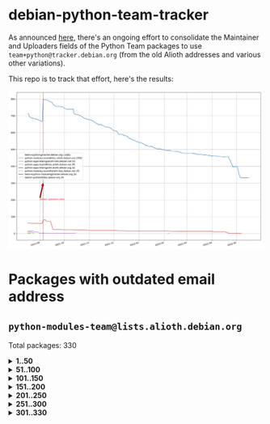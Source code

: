 # debian-python-team-tracker



As announced [here](https://lists.debian.org/debian-python/2021/08/msg00006.html), there's an ongoing effort to consolidate the Maintainer and Uploaders fields of the Python Team packages to use `team+python@tracker.debian.org` (from the old Alioth addresses and various other variations).



This repo is to track that effort, here's the results:



![Python team emails](images/python_team_emails.svg)


# Packages with outdated email address

## `python-modules-team@lists.alioth.debian.org`
Total packages: 330
<details>
<summary><b>1..50</b></summary>


| # | Package | Version |
| --- | --- | --- |
| 1 | [colorclass](https://tracker.debian.org/colorclass) | 2.2.0-2.2 |
| 2 | [cookiecutter](https://tracker.debian.org/cookiecutter) | 1.7.3-1 |
| 3 | [debiancontributors](https://tracker.debian.org/debiancontributors) | 0.7.8-2 |
| 4 | [devpi-common](https://tracker.debian.org/devpi-common) | 3.2.2-1.1 |
| 5 | [django-bitfield](https://tracker.debian.org/django-bitfield) | 1.9.6-2 |
| 6 | [django-hvad](https://tracker.debian.org/django-hvad) | 1.8.0-1.1 |
| 7 | [django-js-reverse](https://tracker.debian.org/django-js-reverse) | 0.7.3-1.1 |
| 8 | [django-nose](https://tracker.debian.org/django-nose) | 1.4.6-2.1 |
| 9 | [django-pipeline](https://tracker.debian.org/django-pipeline) | 1.6.14-3 |
| 10 | [dnsdiag](https://tracker.debian.org/dnsdiag) | 2.0.2-1 |
| 11 | [faker](https://tracker.debian.org/faker) | 0.9.3-0.1 |
| 12 | [fastchunking](https://tracker.debian.org/fastchunking) | 0.0.3-2 |
| 13 | [flask-api](https://tracker.debian.org/flask-api) | 1.1+dfsg-1.1 |
| 14 | [flask-ldapconn](https://tracker.debian.org/flask-ldapconn) | 0.7.2-1.1 |
| 15 | [flask-mail](https://tracker.debian.org/flask-mail) | 0.9.1+dfsg1-1.1 |
| 16 | [flask-script](https://tracker.debian.org/flask-script) | 2.0.6-2 |
| 17 | [hachoir](https://tracker.debian.org/hachoir) | 3.1.0+dfsg-3 |
| 18 | [jupyter-sphinx-theme](https://tracker.debian.org/jupyter-sphinx-theme) | 0.0.6+ds1-10 |
| 19 | [kivy](https://tracker.debian.org/kivy) | 1.11.0-2 |
| 20 | [mockldap](https://tracker.debian.org/mockldap) | 0.3.0-4 |
| 21 | [networkx](https://tracker.debian.org/networkx) | 2.5+ds-2 |
| 22 | [okasha](https://tracker.debian.org/okasha) | 0.2.4-4 |
| 23 | [overpass](https://tracker.debian.org/overpass) | 0.7-1 |
| 24 | [portio](https://tracker.debian.org/portio) | 0.5-4 |
| 25 | [power](https://tracker.debian.org/power) | 1.4+dfsg-4 |
| 26 | [py-radix](https://tracker.debian.org/py-radix) | 0.10.0-3 |
| 27 | [py3dns](https://tracker.debian.org/py3dns) | 3.2.1-1 |
| 28 | [pyasn1](https://tracker.debian.org/pyasn1) | 0.4.8-1 |
| 29 | [pybindgen](https://tracker.debian.org/pybindgen) | 0.20.0+dfsg1-2 |
| 30 | [pycallgraph](https://tracker.debian.org/pycallgraph) | 1.1.3-1.2 |
| 31 | [pycxx](https://tracker.debian.org/pycxx) | 7.1.4-0.2 |
| 32 | [pydbus](https://tracker.debian.org/pydbus) | 0.6.0-4 |
| 33 | [pydenticon](https://tracker.debian.org/pydenticon) | 0.3.1-2 |
| 34 | [pydispatcher](https://tracker.debian.org/pydispatcher) | 2.0.5-2 |
| 35 | [pydle](https://tracker.debian.org/pydle) | 0.9.4-2 |
| 36 | [pyfg](https://tracker.debian.org/pyfg) | 0.50-2 |
| 37 | [pyfiglet](https://tracker.debian.org/pyfiglet) | 0.8.0+dfsg-1 |
| 38 | [pyfribidi](https://tracker.debian.org/pyfribidi) | 0.12.0+repack-7 |
| 39 | [pygeoif](https://tracker.debian.org/pygeoif) | 0.7-2 |
| 40 | [pygtail](https://tracker.debian.org/pygtail) | 0.6.1-2 |
| 41 | [pygtkspellcheck](https://tracker.debian.org/pygtkspellcheck) | 4.0.5-2 |
| 42 | [pyinotify](https://tracker.debian.org/pyinotify) | 0.9.6-1.3 |
| 43 | [pyiosxr](https://tracker.debian.org/pyiosxr) | 0.52-1.1 |
| 44 | [pyjavaproperties](https://tracker.debian.org/pyjavaproperties) | 0.7-2 |
| 45 | [pyjokes](https://tracker.debian.org/pyjokes) | 0.5.0-3 |
| 46 | [pykcs11](https://tracker.debian.org/pykcs11) | 1.5.10-1 |
| 47 | [pylama](https://tracker.debian.org/pylama) | 7.4.3-3 |
| 48 | [pylibmc](https://tracker.debian.org/pylibmc) | 1.5.2-3 |
| 49 | [pylint-celery](https://tracker.debian.org/pylint-celery) | 0.3-5 |
| 50 | [pylint-common](https://tracker.debian.org/pylint-common) | 0.2.5-4 |
</details>
<details>
<summary><b>51..100</b></summary>

| # | Package | Version |
| --- | --- | --- |
| 51 | [pylint-django](https://tracker.debian.org/pylint-django) | 2.0.13-1 |
| 52 | [pylint-flask](https://tracker.debian.org/pylint-flask) | 0.5-4 |
| 53 | [pymacs](https://tracker.debian.org/pymacs) | 0.25-3 |
| 54 | [pynag](https://tracker.debian.org/pynag) | 1.1.2+dfsg-2 |
| 55 | [pynliner](https://tracker.debian.org/pynliner) | 0.8.0-2 |
| 56 | [pyopengl](https://tracker.debian.org/pyopengl) | 3.1.5+dfsg-1 |
| 57 | [pyprind](https://tracker.debian.org/pyprind) | 2.11.2-2 |
| 58 | [pyquery](https://tracker.debian.org/pyquery) | 1.2.9-4 |
| 59 | [pyrad](https://tracker.debian.org/pyrad) | 2.1-2 |
| 60 | [pysimplesoap](https://tracker.debian.org/pysimplesoap) | 1.16.2-3 |
| 61 | [pysmi](https://tracker.debian.org/pysmi) | 0.3.2-2 |
| 62 | [pysodium](https://tracker.debian.org/pysodium) | 0.7.0-2 |
| 63 | [pyspf](https://tracker.debian.org/pyspf) | 2.0.14-2 |
| 64 | [pysrt](https://tracker.debian.org/pysrt) | 1.0.1-2 |
| 65 | [pyssim](https://tracker.debian.org/pyssim) | 0.2-2 |
| 66 | [pytds](https://tracker.debian.org/pytds) | 1.10.0-1 |
| 67 | [pytest-bdd](https://tracker.debian.org/pytest-bdd) | 3.2.1-1 |
| 68 | [pytest-cookies](https://tracker.debian.org/pytest-cookies) | 0.4.0-1 |
| 69 | [pytest-django](https://tracker.debian.org/pytest-django) | 3.5.1-1 |
| 70 | [pytest-expect](https://tracker.debian.org/pytest-expect) | 1.1.0-2 |
| 71 | [pytest-httpbin](https://tracker.debian.org/pytest-httpbin) | 1.0.0-2 |
| 72 | [pytest-runner](https://tracker.debian.org/pytest-runner) | 2.11.1-1.2 |
| 73 | [pytest-sugar](https://tracker.debian.org/pytest-sugar) | 0.9.4-1 |
| 74 | [pytest-tornado](https://tracker.debian.org/pytest-tornado) | 0.8.1-1 |
| 75 | [pytest-vcr](https://tracker.debian.org/pytest-vcr) | 1.0.2-2 |
| 76 | [python-activipy](https://tracker.debian.org/python-activipy) | 0.1-7 |
| 77 | [python-adal](https://tracker.debian.org/python-adal) | 1.2.2-1 |
| 78 | [python-aiohttp-session](https://tracker.debian.org/python-aiohttp-session) | 2.9.0-2 |
| 79 | [python-aioinflux](https://tracker.debian.org/python-aioinflux) | 0.9.0-2 |
| 80 | [python-aiomeasures](https://tracker.debian.org/python-aiomeasures) | 0.5.14-3 |
| 81 | [python-amqplib](https://tracker.debian.org/python-amqplib) | 1.0.2-2 |
| 82 | [python-aptly](https://tracker.debian.org/python-aptly) | 0.12.10-2 |
| 83 | [python-args](https://tracker.debian.org/python-args) | 0.1.0-3 |
| 84 | [python-arpy](https://tracker.debian.org/python-arpy) | 1.1.1-4 |
| 85 | [python-astor](https://tracker.debian.org/python-astor) | 0.8.1-1 |
| 86 | [python-base58](https://tracker.debian.org/python-base58) | 1.0.3-1.1 |
| 87 | [python-bcdoc](https://tracker.debian.org/python-bcdoc) | 0.16.0-2 |
| 88 | [python-bitbucket-api](https://tracker.debian.org/python-bitbucket-api) | 0.5.0-3 |
| 89 | [python-box](https://tracker.debian.org/python-box) | 3.4.6-2 |
| 90 | [python-btrees](https://tracker.debian.org/python-btrees) | 4.3.1-2 |
| 91 | [python-cerberus](https://tracker.debian.org/python-cerberus) | 1.3.2-1 |
| 92 | [python-click-log](https://tracker.debian.org/python-click-log) | 0.2.1-2 |
| 93 | [python-clint](https://tracker.debian.org/python-clint) | 0.5.1-3 |
| 94 | [python-cluster](https://tracker.debian.org/python-cluster) | 1.3.3-3 |
| 95 | [python-coloredlogs](https://tracker.debian.org/python-coloredlogs) | 7.3-2 |
| 96 | [python-colour](https://tracker.debian.org/python-colour) | 0.1.5-2 |
| 97 | [python-consul](https://tracker.debian.org/python-consul) | 0.7.1-1.1 |
| 98 | [python-cookies](https://tracker.debian.org/python-cookies) | 2.2.1-3 |
| 99 | [python-cpuinfo](https://tracker.debian.org/python-cpuinfo) | 5.0.0-2 |
| 100 | [python-crcmod](https://tracker.debian.org/python-crcmod) | 1.7+dfsg-2 |
</details>
<details>
<summary><b>101..150</b></summary>

| # | Package | Version |
| --- | --- | --- |
| 101 | [python-cs](https://tracker.debian.org/python-cs) | 2.7.1-1 |
| 102 | [python-dbfread](https://tracker.debian.org/python-dbfread) | 2.0.7-3 |
| 103 | [python-decorator](https://tracker.debian.org/python-decorator) | 4.4.2-2 |
| 104 | [python-demjson](https://tracker.debian.org/python-demjson) | 2.2.4-5 |
| 105 | [python-diaspy](https://tracker.debian.org/python-diaspy) | 0.6.0-2 |
| 106 | [python-dictobj](https://tracker.debian.org/python-dictobj) | 0.4-4 |
| 107 | [python-distutils-extra](https://tracker.debian.org/python-distutils-extra) | 2.45 |
| 108 | [python-django-casclient](https://tracker.debian.org/python-django-casclient) | 1.5.3-1 |
| 109 | [python-django-etcd-settings](https://tracker.debian.org/python-django-etcd-settings) | 0.1.13+dfsg-3 |
| 110 | [python-django-gravatar2](https://tracker.debian.org/python-django-gravatar2) | 1.4.4-2 |
| 111 | [python-django-jsonfield](https://tracker.debian.org/python-django-jsonfield) | 1.4.0-2 |
| 112 | [python-django-push-notifications](https://tracker.debian.org/python-django-push-notifications) | 1.4.1-1 |
| 113 | [python-django-simple-history](https://tracker.debian.org/python-django-simple-history) | 2.7.0-1.1 |
| 114 | [python-easywebdav](https://tracker.debian.org/python-easywebdav) | 1.2.0-8 |
| 115 | [python-envparse](https://tracker.debian.org/python-envparse) | 0.2.0-2 |
| 116 | [python-envs](https://tracker.debian.org/python-envs) | 1.2.6-1.1 |
| 117 | [python-epc](https://tracker.debian.org/python-epc) | 0.0.5-3 |
| 118 | [python-etcd](https://tracker.debian.org/python-etcd) | 0.4.5-2 |
| 119 | [python-ethtool](https://tracker.debian.org/python-ethtool) | 0.14-3 |
| 120 | [python-ewmh](https://tracker.debian.org/python-ewmh) | 0.1.6-2 |
| 121 | [python-exotel](https://tracker.debian.org/python-exotel) | 0.1.5-2 |
| 122 | [python-feather-format](https://tracker.debian.org/python-feather-format) | 0.3.1+dfsg1-4 |
| 123 | [python-flaky](https://tracker.debian.org/python-flaky) | 3.7.0-1 |
| 124 | [python-genty](https://tracker.debian.org/python-genty) | 1.3.2-1 |
| 125 | [python-geoip2](https://tracker.debian.org/python-geoip2) | 2.9.0+dfsg1-2 |
| 126 | [python-gflags](https://tracker.debian.org/python-gflags) | 1.5.1-7 |
| 127 | [python-glob2](https://tracker.debian.org/python-glob2) | 0.5-3 |
| 128 | [python-hashids](https://tracker.debian.org/python-hashids) | 1.3.1-1 |
| 129 | [python-hidapi](https://tracker.debian.org/python-hidapi) | 0.9.0.post3-2 |
| 130 | [python-hiredis](https://tracker.debian.org/python-hiredis) | 1.0.1-1 |
| 131 | [python-hpilo](https://tracker.debian.org/python-hpilo) | 4.3-3 |
| 132 | [python-html2text](https://tracker.debian.org/python-html2text) | 2020.1.16-1 |
| 133 | [python-http-parser](https://tracker.debian.org/python-http-parser) | 0.9.0-1 |
| 134 | [python-httptools](https://tracker.debian.org/python-httptools) | 0.1.1-1 |
| 135 | [python-icalendar](https://tracker.debian.org/python-icalendar) | 4.0.3-4 |
| 136 | [python-iniparse](https://tracker.debian.org/python-iniparse) | 0.4-3 |
| 137 | [python-ipaddress](https://tracker.debian.org/python-ipaddress) | 1.0.23-1 |
| 138 | [python-ipfix](https://tracker.debian.org/python-ipfix) | 0.9.7-2 |
| 139 | [python-irodsclient](https://tracker.debian.org/python-irodsclient) | 0.8.1-2 |
| 140 | [python-isc-dhcp-leases](https://tracker.debian.org/python-isc-dhcp-leases) | 0.9.1-2 |
| 141 | [python-isoweek](https://tracker.debian.org/python-isoweek) | 1.3.3-3 |
| 142 | [python-jsonrpc](https://tracker.debian.org/python-jsonrpc) | 1.13.0-1 |
| 143 | [python-junit-xml](https://tracker.debian.org/python-junit-xml) | 1.9-1 |
| 144 | [python-kanboard](https://tracker.debian.org/python-kanboard) | 1.0.1-1.1 |
| 145 | [python-langdetect](https://tracker.debian.org/python-langdetect) | 1.0.7-4 |
| 146 | [python-ldap](https://tracker.debian.org/python-ldap) | 3.2.0-4 |
| 147 | [python-ldapdomaindump](https://tracker.debian.org/python-ldapdomaindump) | 0.9.3-1 |
| 148 | [python-libguess](https://tracker.debian.org/python-libguess) | 1.1-4 |
| 149 | [python-mailer](https://tracker.debian.org/python-mailer) | 0.8.1-4 |
| 150 | [python-mastodon](https://tracker.debian.org/python-mastodon) | 1.5.1-1 |
</details>
<details>
<summary><b>151..200</b></summary>

| # | Package | Version |
| --- | --- | --- |
| 151 | [python-mccabe](https://tracker.debian.org/python-mccabe) | 0.6.1-3 |
| 152 | [python-measurement](https://tracker.debian.org/python-measurement) | 2.0.1-2 |
| 153 | [python-meld3](https://tracker.debian.org/python-meld3) | 1.0.2-3 |
| 154 | [python-mnemonic](https://tracker.debian.org/python-mnemonic) | 0.19-1 |
| 155 | [python-model-mommy](https://tracker.debian.org/python-model-mommy) | 1.6.0-2 |
| 156 | [python-morris](https://tracker.debian.org/python-morris) | 1.2-2 |
| 157 | [python-multidict](https://tracker.debian.org/python-multidict) | 5.1.0-1 |
| 158 | [python-nine](https://tracker.debian.org/python-nine) | 1.1.0-1 |
| 159 | [python-noise](https://tracker.debian.org/python-noise) | 1.2.3-3 |
| 160 | [python-notify2](https://tracker.debian.org/python-notify2) | 0.3-4 |
| 161 | [python-ntlm-auth](https://tracker.debian.org/python-ntlm-auth) | 1.4.0-1 |
| 162 | [python-offtrac](https://tracker.debian.org/python-offtrac) | 0.1.0-2.1 |
| 163 | [python-openid-cla](https://tracker.debian.org/python-openid-cla) | 1.2-2 |
| 164 | [python-openid-teams](https://tracker.debian.org/python-openid-teams) | 1.2-2 |
| 165 | [python-openidc-client](https://tracker.debian.org/python-openidc-client) | 0.6.0-1.1 |
| 166 | [python-opentimestamps](https://tracker.debian.org/python-opentimestamps) | 0.4.1-1 |
| 167 | [python-padme](https://tracker.debian.org/python-padme) | 1.1.1-3 |
| 168 | [python-path-and-address](https://tracker.debian.org/python-path-and-address) | 2.0.1-2 |
| 169 | [python-pathtools](https://tracker.debian.org/python-pathtools) | 0.1.2-4 |
| 170 | [python-paypal](https://tracker.debian.org/python-paypal) | 1.2.5-3 |
| 171 | [python-peakutils](https://tracker.debian.org/python-peakutils) | 1.3.3+ds-2 |
| 172 | [python-pem](https://tracker.debian.org/python-pem) | 19.1.0-1 |
| 173 | [python-persistent](https://tracker.debian.org/python-persistent) | 4.6.4-0.2 |
| 174 | [python-pex](https://tracker.debian.org/python-pex) | 1.1.14-3.1 |
| 175 | [python-pgpdump](https://tracker.debian.org/python-pgpdump) | 1.5-2 |
| 176 | [python-pgspecial](https://tracker.debian.org/python-pgspecial) | 1.11.10+dfsg1-1 |
| 177 | [python-phonenumbers](https://tracker.debian.org/python-phonenumbers) | 8.12.1-1 |
| 178 | [python-picklable-itertools](https://tracker.debian.org/python-picklable-itertools) | 0.1.1-3 |
| 179 | [python-plaster](https://tracker.debian.org/python-plaster) | 1.0-2 |
| 180 | [python-plaster-pastedeploy](https://tracker.debian.org/python-plaster-pastedeploy) | 0.5-3 |
| 181 | [python-prctl](https://tracker.debian.org/python-prctl) | 1.7-2 |
| 182 | [python-preshed](https://tracker.debian.org/python-preshed) | 3.0.2-1 |
| 183 | [python-pretend](https://tracker.debian.org/python-pretend) | 1.0.9-1 |
| 184 | [python-prettylog](https://tracker.debian.org/python-prettylog) | 0.1.0-2 |
| 185 | [python-priority](https://tracker.debian.org/python-priority) | 1.3.0-3 |
| 186 | [python-progressbar](https://tracker.debian.org/python-progressbar) | 2.5-2 |
| 187 | [python-pskc](https://tracker.debian.org/python-pskc) | 1.1-3 |
| 188 | [python-py-zipkin](https://tracker.debian.org/python-py-zipkin) | 0.15.0-1.1 |
| 189 | [python-pyftpdlib](https://tracker.debian.org/python-pyftpdlib) | 1.5.4-2 |
| 190 | [python-pygerrit2](https://tracker.debian.org/python-pygerrit2) | 2.0.4-2 |
| 191 | [python-pypump](https://tracker.debian.org/python-pypump) | 0.7-3 |
| 192 | [python-pysnmp4-apps](https://tracker.debian.org/python-pysnmp4-apps) | 0.3.2-2.2 |
| 193 | [python-pysnmp4-mibs](https://tracker.debian.org/python-pysnmp4-mibs) | 0.1.3-3 |
| 194 | [python-pytest-benchmark](https://tracker.debian.org/python-pytest-benchmark) | 3.2.2-2 |
| 195 | [python-pyvmomi](https://tracker.debian.org/python-pyvmomi) | 6.7.1-3 |
| 196 | [python-rarfile](https://tracker.debian.org/python-rarfile) | 3.1-1 |
| 197 | [python-ratelimiter](https://tracker.debian.org/python-ratelimiter) | 1.2.0.post0-1 |
| 198 | [python-redisearch-py](https://tracker.debian.org/python-redisearch-py) | 1.0.0-1 |
| 199 | [python-releases](https://tracker.debian.org/python-releases) | 1.6.3-1 |
| 200 | [python-repoze.lru](https://tracker.debian.org/python-repoze.lru) | 0.7-2 |
</details>
<details>
<summary><b>201..250</b></summary>

| # | Package | Version |
| --- | --- | --- |
| 201 | [python-repoze.sphinx.autointerface](https://tracker.debian.org/python-repoze.sphinx.autointerface) | 0.8-0.2 |
| 202 | [python-repoze.tm2](https://tracker.debian.org/python-repoze.tm2) | 2.0-2 |
| 203 | [python-requests-ntlm](https://tracker.debian.org/python-requests-ntlm) | 1.1.0-1.1 |
| 204 | [python-requirements-detector](https://tracker.debian.org/python-requirements-detector) | 0.6-2 |
| 205 | [python-rpaths](https://tracker.debian.org/python-rpaths) | 0.13-1.1 |
| 206 | [python-rply](https://tracker.debian.org/python-rply) | 0.7.7-2 |
| 207 | [python-schedutils](https://tracker.debian.org/python-schedutils) | 0.6-2.1 |
| 208 | [python-schema](https://tracker.debian.org/python-schema) | 0.6.7-3 |
| 209 | [python-scp](https://tracker.debian.org/python-scp) | 0.13.0-2 |
| 210 | [python-scripttest](https://tracker.debian.org/python-scripttest) | 1.3-3 |
| 211 | [python-scruffy](https://tracker.debian.org/python-scruffy) | 0.3.3-2 |
| 212 | [python-sdnotify](https://tracker.debian.org/python-sdnotify) | 0.3.1-2 |
| 213 | [python-serverfiles](https://tracker.debian.org/python-serverfiles) | 0.3.0-1 |
| 214 | [python-service-identity](https://tracker.debian.org/python-service-identity) | 18.1.0-6 |
| 215 | [python-sexpdata](https://tracker.debian.org/python-sexpdata) | 0.0.3-2 |
| 216 | [python-shade](https://tracker.debian.org/python-shade) | 1.30.0-3 |
| 217 | [python-shellescape](https://tracker.debian.org/python-shellescape) | 3.4.1-4 |
| 218 | [python-simpy](https://tracker.debian.org/python-simpy) | 2.3.1+dfsg-2 |
| 219 | [python-simpy3](https://tracker.debian.org/python-simpy3) | 3.0.11-2 |
| 220 | [python-slimmer](https://tracker.debian.org/python-slimmer) | 0.1.30-8 |
| 221 | [python-slugify](https://tracker.debian.org/python-slugify) | 4.0.0-1 |
| 222 | [python-smstrade](https://tracker.debian.org/python-smstrade) | 0.2.4-6 |
| 223 | [python-socketpool](https://tracker.debian.org/python-socketpool) | 0.5.3-5 |
| 224 | [python-sphinx-issues](https://tracker.debian.org/python-sphinx-issues) | 1.2.0-2 |
| 225 | [python-spur](https://tracker.debian.org/python-spur) | 0.3.21-1 |
| 226 | [python-statsd](https://tracker.debian.org/python-statsd) | 3.3.0-2 |
| 227 | [python-stopit](https://tracker.debian.org/python-stopit) | 1.1.2-1 |
| 228 | [python-structlog](https://tracker.debian.org/python-structlog) | 20.1.0-1 |
| 229 | [python-sunlight](https://tracker.debian.org/python-sunlight) | 1.1.5-3 |
| 230 | [python-suntime](https://tracker.debian.org/python-suntime) | 1.2.5-2 |
| 231 | [python-tempita](https://tracker.debian.org/python-tempita) | 0.5.2-6 |
| 232 | [python-test-server](https://tracker.debian.org/python-test-server) | 0.0.27-2 |
| 233 | [python-testing.common.database](https://tracker.debian.org/python-testing.common.database) | 2.0.0-2 |
| 234 | [python-testing.mysqld](https://tracker.debian.org/python-testing.mysqld) | 1.4.0-4 |
| 235 | [python-testing.postgresql](https://tracker.debian.org/python-testing.postgresql) | 1.3.0-2 |
| 236 | [python-thriftpy](https://tracker.debian.org/python-thriftpy) | 0.3.9+ds1-1 |
| 237 | [python-tinycss](https://tracker.debian.org/python-tinycss) | 0.4-3 |
| 238 | [python-tktreectrl](https://tracker.debian.org/python-tktreectrl) | 2.0.2-3 |
| 239 | [python-translationstring](https://tracker.debian.org/python-translationstring) | 1.4-1 |
| 240 | [python-twitter](https://tracker.debian.org/python-twitter) | 3.3-2 |
| 241 | [python-typeguard](https://tracker.debian.org/python-typeguard) | 2.2.2-1.1 |
| 242 | [python-udatetime](https://tracker.debian.org/python-udatetime) | 0.0.16-4 |
| 243 | [python-unicodecsv](https://tracker.debian.org/python-unicodecsv) | 0.14.1-2 |
| 244 | [python-urlobject](https://tracker.debian.org/python-urlobject) | 2.4.3-3 |
| 245 | [python-urwidtrees](https://tracker.debian.org/python-urwidtrees) | 1.0.3.dev0-1 |
| 246 | [python-utils](https://tracker.debian.org/python-utils) | 2.3.0-2 |
| 247 | [python-vagrant](https://tracker.debian.org/python-vagrant) | 0.5.15-3 |
| 248 | [python-venusian](https://tracker.debian.org/python-venusian) | 3.0.0-1 |
| 249 | [python-vobject](https://tracker.debian.org/python-vobject) | 0.9.6.1-0.2 |
| 250 | [python-webob](https://tracker.debian.org/python-webob) | 1:1.8.6-1.1 |
</details>
<details>
<summary><b>251..300</b></summary>

| # | Package | Version |
| --- | --- | --- |
| 251 | [python-wget](https://tracker.debian.org/python-wget) | 3.2-3 |
| 252 | [python-wheezy.template](https://tracker.debian.org/python-wheezy.template) | 0.1.167-2 |
| 253 | [python-whoosh](https://tracker.debian.org/python-whoosh) | 2.7.4+git6-g9134ad92-5 |
| 254 | [python-wither](https://tracker.debian.org/python-wither) | 1.1-2 |
| 255 | [python-wsgilog](https://tracker.debian.org/python-wsgilog) | 0.3.1-3 |
| 256 | [python-yaswfp](https://tracker.debian.org/python-yaswfp) | 0.9.3-1.1 |
| 257 | [python-zc.customdoctests](https://tracker.debian.org/python-zc.customdoctests) | 1.0.1-2 |
| 258 | [python-zipp](https://tracker.debian.org/python-zipp) | 1.0.0-3 |
| 259 | [python-zxcvbn](https://tracker.debian.org/python-zxcvbn) | 4.4.28-2 |
| 260 | [python3-proselint](https://tracker.debian.org/python3-proselint) | 0.10.2-2 |
| 261 | [pythondialog](https://tracker.debian.org/pythondialog) | 3.5.1-1 |
| 262 | [pytoml](https://tracker.debian.org/pytoml) | 0.1.21-1 |
| 263 | [pyuca](https://tracker.debian.org/pyuca) | 1.2-2 |
| 264 | [pyutilib](https://tracker.debian.org/pyutilib) | 5.8.0-1 |
| 265 | [pywavelets](https://tracker.debian.org/pywavelets) | 1.1.1-1 |
| 266 | [pywinrm](https://tracker.debian.org/pywinrm) | 0.3.0-2 |
| 267 | [quark-sphinx-theme](https://tracker.debian.org/quark-sphinx-theme) | 0.5.1-2 |
| 268 | [recommonmark](https://tracker.debian.org/recommonmark) | 0.6.0+ds-1 |
| 269 | [redis-py-cluster](https://tracker.debian.org/redis-py-cluster) | 2.0.0-1 |
| 270 | [reparser](https://tracker.debian.org/reparser) | 1.4.3-1 |
| 271 | [requests-aws](https://tracker.debian.org/requests-aws) | 0.1.5-2 |
| 272 | [ripe-atlas-cousteau](https://tracker.debian.org/ripe-atlas-cousteau) | 1.4.2-3 |
| 273 | [ripe-atlas-sagan](https://tracker.debian.org/ripe-atlas-sagan) | 1.2.2-2 |
| 274 | [robot-detection](https://tracker.debian.org/robot-detection) | 0.4.0-2 |
| 275 | [routes](https://tracker.debian.org/routes) | 2.5.1-1 |
| 276 | [sgmllib3k](https://tracker.debian.org/sgmllib3k) | 1.0.0-3 |
| 277 | [simplegeneric](https://tracker.debian.org/simplegeneric) | 0.8.1-3 |
| 278 | [singledispatch](https://tracker.debian.org/singledispatch) | 3.4.0.3-3 |
| 279 | [sireader](https://tracker.debian.org/sireader) | 1.1.1-2 |
| 280 | [sleekxmpp](https://tracker.debian.org/sleekxmpp) | 1.3.3-6 |
| 281 | [slimit](https://tracker.debian.org/slimit) | 0.8.1-4 |
| 282 | [smartypants](https://tracker.debian.org/smartypants) | 2.0.0-2 |
| 283 | [sortedcontainers](https://tracker.debian.org/sortedcontainers) | 2.1.0-2 |
| 284 | [speaklater](https://tracker.debian.org/speaklater) | 1.3-5 |
| 285 | [sphinx](https://tracker.debian.org/sphinx) | 1.8.5-2 |
| 286 | [sphinx](https://tracker.debian.org/sphinx) | 1.8.5-3 |
| 287 | [sphinx](https://tracker.debian.org/sphinx) | 1.8.5-4 |
| 288 | [sphinx](https://tracker.debian.org/sphinx) | 1.8.5-5 |
| 289 | [sphinx](https://tracker.debian.org/sphinx) | 2.4.3-2 |
| 290 | [sphinx](https://tracker.debian.org/sphinx) | 2.4.3-4 |
| 291 | [sphinx-autorun](https://tracker.debian.org/sphinx-autorun) | 1.1.0-3.1 |
| 292 | [sphinx-celery](https://tracker.debian.org/sphinx-celery) | 2.0.0-1 |
| 293 | [sphinx-intl](https://tracker.debian.org/sphinx-intl) | 2.0.1-2 |
| 294 | [sphinxcontrib-devhelp](https://tracker.debian.org/sphinxcontrib-devhelp) | 1.0.2-2 |
| 295 | [sphinxcontrib-doxylink](https://tracker.debian.org/sphinxcontrib-doxylink) | 1.5-1 |
| 296 | [sphinxcontrib-log-cabinet](https://tracker.debian.org/sphinxcontrib-log-cabinet) | 1.0.1-2 |
| 297 | [sphinxcontrib-qthelp](https://tracker.debian.org/sphinxcontrib-qthelp) | 1.0.3-2 |
| 298 | [sphinxcontrib-rubydomain](https://tracker.debian.org/sphinxcontrib-rubydomain) | 0.1~dev-20100804-2 |
| 299 | [sphinxcontrib-websupport](https://tracker.debian.org/sphinxcontrib-websupport) | 1.2.4-1 |
| 300 | [sphinxtesters](https://tracker.debian.org/sphinxtesters) | 0.2.3-1 |
</details>
<details>
<summary><b>301..330</b></summary>

| # | Package | Version |
| --- | --- | --- |
| 301 | [sshpubkeys](https://tracker.debian.org/sshpubkeys) | 3.1.0-2.1 |
| 302 | [sshtunnel](https://tracker.debian.org/sshtunnel) | 0.1.4-2 |
| 303 | [stardicter](https://tracker.debian.org/stardicter) | 1.2-1 |
| 304 | [straight.plugin](https://tracker.debian.org/straight.plugin) | 1.4.1-3 |
| 305 | [stsci.distutils](https://tracker.debian.org/stsci.distutils) | 0.3.7-5 |
| 306 | [tagpy](https://tracker.debian.org/tagpy) | 2013.1-7 |
| 307 | [terminaltables](https://tracker.debian.org/terminaltables) | 3.1.0-3 |
| 308 | [texext](https://tracker.debian.org/texext) | 0.6.6-2 |
| 309 | [tinydb](https://tracker.debian.org/tinydb) | 3.15.2-2 |
| 310 | [translation-finder](https://tracker.debian.org/translation-finder) | 1.0-1 |
| 311 | [transmissionrpc](https://tracker.debian.org/transmissionrpc) | 0.11-4 |
| 312 | [txws](https://tracker.debian.org/txws) | 0.9.1-4 |
| 313 | [txzmq](https://tracker.debian.org/txzmq) | 0.8.0-2 |
| 314 | [typogrify](https://tracker.debian.org/typogrify) | 1:2.0.7-2 |
| 315 | [u-msgpack-python](https://tracker.debian.org/u-msgpack-python) | 2.3.0-2 |
| 316 | [vim-autopep8](https://tracker.debian.org/vim-autopep8) | 1.2.0-2 |
| 317 | [vsts-cd-manager](https://tracker.debian.org/vsts-cd-manager) | 1.0.2-3 |
| 318 | [wchartype](https://tracker.debian.org/wchartype) | 0.1-2 |
| 319 | [webpy](https://tracker.debian.org/webpy) | 1:0.61-1 |
| 320 | [whichcraft](https://tracker.debian.org/whichcraft) | 0.4.1-2 |
| 321 | [wikitrans](https://tracker.debian.org/wikitrans) | 1.3-1 |
| 322 | [willow](https://tracker.debian.org/willow) | 1.4-1 |
| 323 | [wlc](https://tracker.debian.org/wlc) | 1.2-1 |
| 324 | [wokkel](https://tracker.debian.org/wokkel) | 18.0.0-3.1 |
| 325 | [wsgiproxy2](https://tracker.debian.org/wsgiproxy2) | 0.4.5-1.1 |
| 326 | [wtf-peewee](https://tracker.debian.org/wtf-peewee) | 3.0.0+dfsg-2 |
| 327 | [wtforms](https://tracker.debian.org/wtforms) | 2.2.1-2 |
| 328 | [xlwt](https://tracker.debian.org/xlwt) | 1.3.0-3 |
| 329 | [zc.lockfile](https://tracker.debian.org/zc.lockfile) | 2.0-1 |
| 330 | [zict](https://tracker.debian.org/zict) | 2.0.0-1 |
</details>
